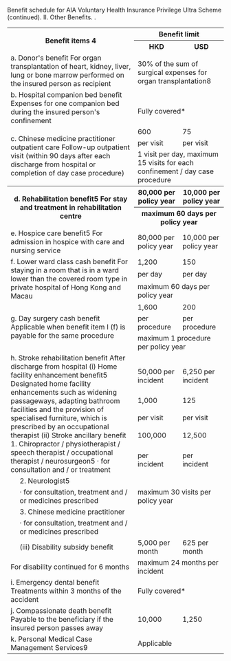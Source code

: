Benefit schedule for AIA Voluntary Health Insurance Privilege Ultra Scheme (continued). II. Other Benefits. . 

<table>
<tr>
<th colspan="2" rowspan="2">Benefit items 4</th>
<th colspan="2">Benefit limit</th>
</tr>
<tr>
<th>HKD</th>
<th>USD</th>
</tr>
<tr>
<td colspan="2" rowspan="2">a. Donor's benefit For organ transplantation of heart, kidney, liver, lung or bone marrow performed on the insured person as recipient</td>
<td colspan="2"></td>
</tr>
<tr>
<td colspan="2">30% of the sum of surgical expenses for organ transplantation8</td>
</tr>
<tr>
<td colspan="2" rowspan="2">b. Hospital companion bed benefit Expenses for one companion bed during the insured person's confinement</td>
<td colspan="2"></td>
</tr>
<tr>
<td colspan="2">Fully covered*</td>
</tr>
<tr>
<td colspan="2" rowspan="3">c. Chinese medicine practitioner outpatient care Follow-up outpatient visit (within 90 days after each discharge from hospital or completion of day case procedure)</td>
<td>600</td>
<td>75</td>
</tr>
<tr>
<td>per visit</td>
<td>per visit</td>
</tr>
<tr>
<td colspan="2">1 visit per day, maximum 15 visits for each confinement / day case procedure</td>
</tr>
<tr>
<th colspan="2" rowspan="2">d. Rehabilitation benefit5 For stay and treatment in rehabilitation centre</th>
<th>80,000 per policy year</th>
<th>10,000 per policy year</th>
</tr>
<tr>
<th colspan="2">maximum 60 days per policy year</th>
</tr>
<tr>
<td colspan="2">e. Hospice care benefit5 For admission in hospice with care and nursing service</td>
<td>80,000 per policy year</td>
<td>10,000 per policy year</td>
</tr>
<tr>
<td colspan="2" rowspan="3">f. Lower ward class cash benefit For staying in a room that is in a ward lower than the covered room type in private hospital of Hong Kong and Macau</td>
<td>1,200</td>
<td>150</td>
</tr>
<tr>
<td>per day</td>
<td>per day</td>
</tr>
<tr>
<td colspan="2">maximum 60 days per policy year</td>
</tr>
<tr>
<td colspan="2" rowspan="3">g. Day surgery cash benefit Applicable when benefit item I (f) is payable for the same procedure</td>
<td>1,600</td>
<td>200</td>
</tr>
<tr>
<td>per procedure</td>
<td>per procedure</td>
</tr>
<tr>
<td colspan="2">maximum 1 procedure per policy year</td>
</tr>
<tr>
<td colspan="2" rowspan="7">h. Stroke rehabilitation benefit After discharge from hospital (i) Home facility enhancement benefit5 Designated home facility enhancements such as widening passageways, adapting bathroom facilities and the provision of specialised furniture, which is prescribed by an occupational therapist (ii) Stroke ancillary benefit 1. Chiropractor / physiotherapist / speech therapist / occupational therapist / neurosurgeon5 · for consultation and / or treatment</td>
<td></td>
<td></td>
</tr>
<tr>
<td></td>
<td></td>
</tr>
<tr>
<td>50,000 per incident</td>
<td>6,250 per incident</td>
</tr>
<tr>
<td>1,000</td>
<td>125</td>
</tr>
<tr>
<td>per visit</td>
<td>per visit</td>
</tr>
<tr>
<td>100,000</td>
<td>12,500</td>
</tr>
<tr>
<td>per incident</td>
<td>per incident</td>
</tr>
<tr>
<td rowspan="4"></td>
<td>2. Neurologist5</td>
<td colspan="2"></td>
</tr>
<tr>
<td>· for consultation, treatment and / or medicines prescribed</td>
<td colspan="2">maximum 30 visits per policy year</td>
</tr>
<tr>
<td>3. Chinese medicine practitioner</td>
<td colspan="2"></td>
</tr>
<tr>
<td>· for consultation, treatment and / or medicines prescribed</td>
<td colspan="2"></td>
</tr>
<tr>
<td></td>
<td>(iii) Disability subsidy benefit</td>
<td>5,000 per month</td>
<td>625 per month</td>
</tr>
<tr>
<td colspan="2">For disability continued for 6 months</td>
<td colspan="2">maximum 24 months per incident</td>
</tr>
<tr>
<td colspan="2">i. Emergency dental benefit Treatments within 3 months of the accident</td>
<td colspan="2">Fully covered*</td>
</tr>
<tr>
<td colspan="2">j. Compassionate death benefit Payable to the beneficiary if the insured person passes away</td>
<td>10,000</td>
<td>1,250</td>
</tr>
<tr>
<td colspan="2">k. Personal Medical Case Management Services9</td>
<td colspan="2">Applicable</td>
</tr>
</table>  
<!-- PageBreak -->  
<!-- PageNumber="15" -->
<!-- PageHeader="MEDICAL PROTECTION AIA VOLUNTARY HEALTH INSURANCE PRIVILEGE ULTRA SCHEME" -->